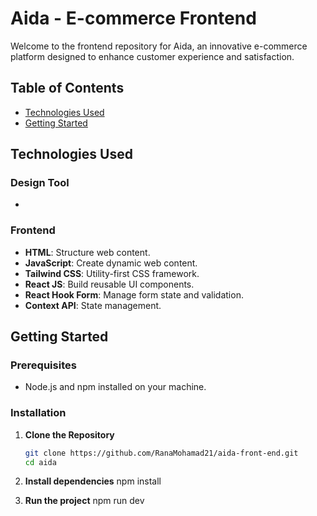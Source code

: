 # Aida - E-commerce Frontend

Welcome to the frontend repository for Aida, an innovative e-commerce platform designed to enhance customer experience and satisfaction.

## Table of Contents
- [Technologies Used](#technologies-used)
- [Getting Started](#getting-started)


## Technologies Used

### Design Tool

- [**Figma**]: (https://www.figma.com/file/7WucS5tksVPuTBoKAzhzAo/AIDA_gradProject?type=design&node-id=0%3A1&mode=design&t=0UEAyekgt05gEPAZ-1)

### Frontend

- **HTML**: Structure web content.
- **JavaScript**: Create dynamic web content.
- **Tailwind CSS**: Utility-first CSS framework.
- **React JS**: Build reusable UI components.
- **React Hook Form**: Manage form state and validation.
- **Context API**: State management.


## Getting Started

### Prerequisites

- Node.js and npm installed on your machine.

### Installation

1. **Clone the Repository**

   ```bash
   git clone https://github.com/RanaMohamad21/aida-front-end.git
   cd aida
2. **Install dependencies**
  npm install
3.  **Run the project**
  npm run dev
